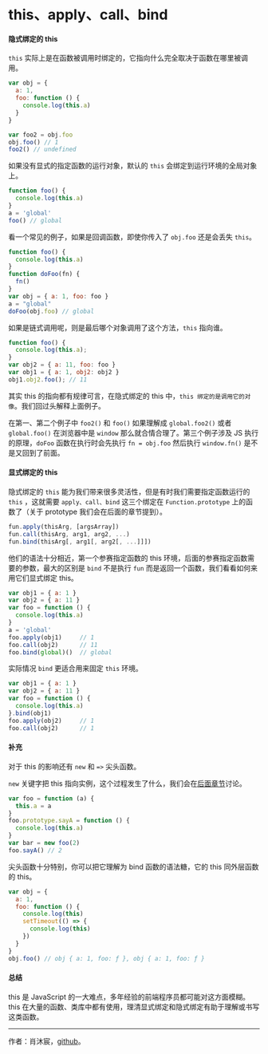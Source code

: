 # this、apply、call、bind

#### 隐式绑定的 this

`this` 实际上是在函数被调用时绑定的，它指向什么完全取决于函数在哪里被调用。

``` javascript
var obj = {
  a: 1,
  foo: function () {
    console.log(this.a)
  }
}

var foo2 = obj.foo
obj.foo() // 1
foo2() // undefined
```

如果没有显式的指定函数的运行对象，默认的 `this` 会绑定到运行环境的全局对象上。

``` javascript
function foo() {
  console.log(this.a)
}
a = 'global'
foo() // global
```

看一个常见的例子，如果是回调函数，即使你传入了 `obj.foo` 还是会丢失 `this`。

``` javascript
function foo() {
  console.log(this.a)
}
function doFoo(fn) {
  fn()
}
var obj = { a: 1, foo: foo }
a = "global"
doFoo(obj.foo) // global
```

如果是链式调用呢，则是最后哪个对象调用了这个方法，`this` 指向谁。

``` javascript
function foo() {
  console.log(this.a);
}
var obj2 = { a: 11, foo: foo }
var obj1 = { a: 1, obj2: obj2 }
obj1.obj2.foo(); // 11
```

其实 this 的指向都有规律可言，在隐式绑定的 this 中，`this 绑定的是调用它的对像`。我们回过头解释上面例子。

在第一、第二个例子中 `foo2()` 和 `foo()` 如果理解成 `global.foo2()` 或者 `global.foo()` 在浏览器中是 `window` 那么就合情合理了。第三个例子涉及 JS 执行的原理，`doFoo` 函数在执行时会先执行 `fn = obj.foo` 然后执行 `window.fn()` 是不是又回到了前面。


#### 显式绑定的 this

隐式绑定的 `this` 能为我们带来很多灵活性，但是有时我们需要指定函数运行的 `this` ，这就需要 `apply、call、bind` 这三个绑定在 `Function.prototype` 上的函数了（关于 prototype 我们会在后面的章节提到）。

``` javascript
fun.apply(thisArg, [argsArray])
fun.call(thisArg, arg1, arg2, ...)
fun.bind(thisArg[, arg1[, arg2[, ...]]])
```

他们的语法十分相近，第一个参赛指定函数的 this 环境，后面的参赛指定函数需要的参数，最大的区别是 `bind` 不是执行 `fun` 而是返回一个函数，我们看看如何来用它们显式绑定 this。

``` javascript
var obj1 = { a: 1 }
var obj2 = { a: 11 }
var foo = function () {
  console.log(this.a)
}
a = 'global'
foo.apply(obj1)     // 1
foo.call(obj2)      // 11
foo.bind(global)()  // global
```

实际情况 `bind` 更适合用来固定 `this` 环境。

```javascript
var obj1 = { a: 1 }
var obj2 = { a: 11 }
var foo = function () {
  console.log(this.a)
}.bind(obj1)
foo.apply(obj2)     // 1
foo.call(obj2)      // 1
```

#### 补充

对于 this 的影响还有 `new` 和 `=>` 尖头函数。

`new` 关键字把 this 指向实例，这个过程发生了什么，我们会在[后面章节](http://localhost:4000/201710/function.html)讨论。

```javascript
var foo = function (a) {
  this.a = a
}
foo.prototype.sayA = function () {
  console.log(this.a)
}
var bar = new foo(2)
foo.sayA() // 2
```

尖头函数十分特别，你可以把它理解为 bind 函数的语法糖，它的 this 同外层函数的 this。

``` javascript
var obj = {
  a: 1,
  foo: function () {
    console.log(this) 
    setTimeout(() => {
      console.log(this) 
    })
  }
}
obj.foo() // obj { a: 1, foo: ƒ }, obj { a: 1, foo: ƒ }
```

#### 总结

this 是 JavaScript 的一大难点，多年经验的前端程序员都可能对这方面模糊。this 在大量的函数、类库中都有使用，理清显式绑定和隐式绑定有助于理解或书写这类函数。

------

作者：肖沐宸，[github](https://github.com/cheogo/learn-javascript)。